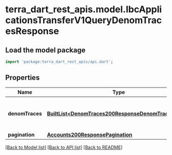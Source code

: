 # terra_dart_rest_apis.model.IbcApplicationsTransferV1QueryDenomTracesResponse

## Load the model package
```dart
import 'package:terra_dart_rest_apis/api.dart';
```

## Properties
Name | Type | Description | Notes
------------ | ------------- | ------------- | -------------
**denomTraces** | [**BuiltList&lt;DenomTraces200ResponseDenomTracesInner&gt;**](DenomTraces200ResponseDenomTracesInner.md) | denom_traces returns all denominations trace information. | [optional] 
**pagination** | [**Accounts200ResponsePagination**](Accounts200ResponsePagination.md) |  | [optional] 

[[Back to Model list]](../README.md#documentation-for-models) [[Back to API list]](../README.md#documentation-for-api-endpoints) [[Back to README]](../README.md)


